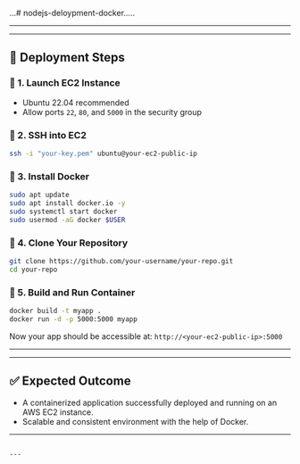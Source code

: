 ...# nodejs-deloypment-docker.....

----------------------------------

---


## 🚀 Deployment Steps

### 🔹 1. Launch EC2 Instance

* Ubuntu 22.04 recommended
* Allow ports `22`, `80`, and `5000` in the security group

### 🔹 2. SSH into EC2

```bash
ssh -i "your-key.pem" ubuntu@your-ec2-public-ip
```

### 🔹 3. Install Docker

```bash
sudo apt update
sudo apt install docker.io -y
sudo systemctl start docker
sudo usermod -aG docker $USER
```

### 🔹 4. Clone Your Repository

```bash
git clone https://github.com/your-username/your-repo.git
cd your-repo
```

### 🔹 5. Build and Run Container

```bash
docker build -t myapp .
docker run -d -p 5000:5000 myapp
```

Now your app should be accessible at:
`http://<your-ec2-public-ip>:5000`

---

---

## ✅ Expected Outcome

* A containerized application successfully deployed and running on an AWS EC2 instance.
* Scalable and consistent environment with the help of Docker.

---



```

---
